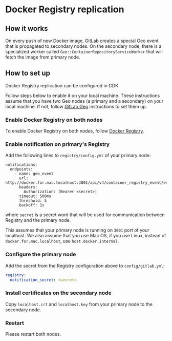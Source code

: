 # Docker Registry replication

## How it works

On every push of new Docker image, GitLab creates a special Geo event that is
propagated to secondary nodes. On the secondary node, there is a specialized
worker called `Geo::ContainerRepositoryServiceWorker` that will fetch the
image from primary node.

## How to set up

Docker Registry replication can be configured in GDK.

Follow steps below to enable it on your local machine. These instructions assume
that you have two Geo nodes (a primary and a secondary) on your local machine. If not, follow [GitLab Geo](geo.md) instructions to set them up.

### Enable Docker Registry on both nodes

To enable Docker Registry on both nodes, follow [Docker Registry](registry.md).

### Enable notification on primary's Registry

Add the following lines to `registry/config.yml` of your primary node:

```
notifications:
  endpoints:
    - name: geo_event
      url: http://docker.for.mac.localhost:3001/api/v4/container_registry_event/events
      headers:
        Authorization: [Bearer <secret>]
      timeout: 500ms
      threshold: 5
      backoff: 1s

```

where `secret` is a secret word that will be used for communication between Registry and
the primary node.

This assumes that your primary node is running on `3001` port of your localhost.
We also assume that you use Mac OS, if you use Linux, instead of `docker.for.mac.localhost`,
use `host.docker.internal`.

### Configure the primary node

Add the secret from the Registry configuration above to `config/gitlab.yml`:

```yaml
registry:
  notification_secret: <secret>
```

### Install certificates on the secondary node

Copy `localhost.crt` and `localhost.key` from your primary node to
the secondary node.

### Restart

Please restart both nodes.
